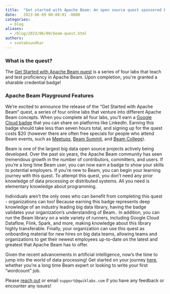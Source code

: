 ```yaml
---
title:  "Get started with Apache Beam: An open source quest sponsored by Google Cloud"
date:   2023-06-09 00:00:01 -0800
categories:
  - blog
aliases:
  - /blog/2023/06/09/beam-quest.html
authors:
  - svetaksundhar
---
```

<!--
Licensed under the Apache License, Version 2.0 (the "License");
you may not use this file except in compliance with the License.
You may obtain a copy of the License at
http://www.apache.org/licenses/LICENSE-2.0
Unless required by applicable law or agreed to in writing, software
distributed under the License is distributed on an "AS IS" BASIS,
WITHOUT WARRANTIES OR CONDITIONS OF ANY KIND, either express or implied.
See the License for the specific language governing permissions and
limitations under the License.
-->

### **What is the quest?**
The [Get Started with Apache Beam quest](https://www.cloudskillsboost.google/quests/310) is a series of four labs that teach and test proficiency in Apache Beam. Upon completion, you're granted a sharable credential badge!


### **Apache Beam Playground Features**

We’re excited to announce the release of the “Get Started with Apache Beam” quest, a series of four online labs that venture into different Apache Beam concepts. When you complete all four labs, you’ll earn a [Google Cloud badge](https://www.cloudskillsboost.google/quests/310) that you can share on platforms like LinkedIn. Earning this badge should take less than seven hours total, and signing up for the quest costs $20 (however there are often free specials for people who attend Beam events, such as [Meetups](https://www.meetup.com/topics/apache-beam/), [Beam Summit](https://beamsummit.org/), and [Beam College](https://beamcollege.dev/)).

Beam is one of the largest big data open source projects actively being developed. Over the past six years, the Apache Beam community has seen tremendous growth in the number  of contributors, committers, and users. If you’re a long time Beam user, you can now earn a badge to show your skills to potential employers. If you’re new to Beam, you can begin your learning journey with this quest. To attempt this quest, you don’t need any prior knowledge of data processing or distributed systems. All you need is elementary knowledge about programming.

Individuals aren’t the only ones who can benefit from completing this quest -  organizations can too! Because earning this badge represents deep knowledge of an industry leading big data library, having the badge validates your organization’s understanding of Beam.. In addition, you can run the Beam library on a wide variety of runners, including Google Cloud Dataflow, Flink, Spark, and more,  making knowledge about this library highly transferable. Finally, your organization can use this quest as onboarding material for new hires on big data teams, allowing teams and organizations to get their newest employees up-to-date on the latest and greatest that Apache Beam has to offer.

Given the recent advancements in artificial intelligence, now’s the time to jump into the world of data processing! Get started on your journey [here](https://www.cloudskillsboost.google/quests/310), whether you’re a long time Beam expert or looking to write your first “wordcount” job.

Please [reach out](/community/contact-us) or email `support@qwiklabs.com` if you have any feedback or encounter any issues!

